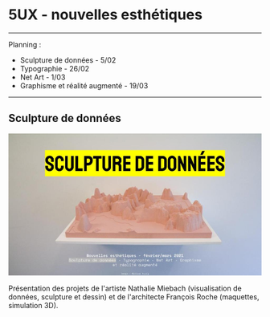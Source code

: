 # 5UX - nouvelles esthétiques

---

Planning :

- Sculpture de données - 5/02
- Typographie - 26/02
- Net Art - 1/03
- Graphisme et réalité augmenté - 19/03

---

## Sculpture de données

![](../images/Nouvelle-esthetiques.jpg)

Présentation des projets de l'artiste Nathalie Miebach (visualisation de données, sculpture et dessin) et de l'architecte François Roche (maquettes, simulation 3D).
